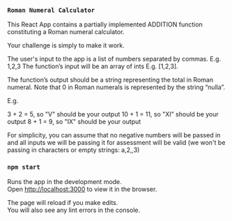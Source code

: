 ### `Roman Numeral Calculator` 

This React App contains a partially implemented ADDITION function constituting a Roman numeral calculator. 

Your challenge is simply to make it work.

The user's input to the app is a list of numbers separated by commas. E.g. 1,2,3
The function’s input will be an array of ints E.g. [1,2,3].

The function’s output should be a string representing the total in Roman numeral. Note that 0 in Roman numerals is represented by the string “nulla”.

E.g.

3 + 2 = 5, so "V" should be your output
10 + 1 = 11, so "XI" should be your output
8 + 1 = 9, so "IX" should be your output

For simplicity, you can assume that no negative numbers will be passed in and all inputs we will be passing it for assessment will be valid (we won't be passing in characters or empty strings: a,2,,3)

### `npm start`

Runs the app in the development mode.<br>
Open [http://localhost:3000](http://localhost:3000) to view it in the browser.

The page will reload if you make edits.<br>
You will also see any lint errors in the console.
